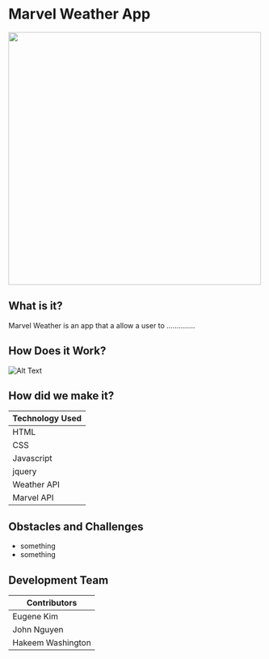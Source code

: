 # Marvel Weather App


<img src="logo here" width="500">


## What is it? 
Marvel Weather is an app that a allow a user to ..............

## How Does it Work?
![Alt Text](https://giphy.com/gifs/coding-kHZyTYGuwzNXMeeLkZ)



## How did we make it?

| Technology Used | 
| ------------- |
| HTML  | 
| CSS| 
| Javascript  | 
| jquery  | 
| Weather API  |
| Marvel API  |

## Obstacles and Challenges 
   * something
   * something
   
## Development Team  

| Contributors  | 
| ------------- |
| Eugene Kim  | 
| John Nguyen | 
| Hakeem Washington  | 

